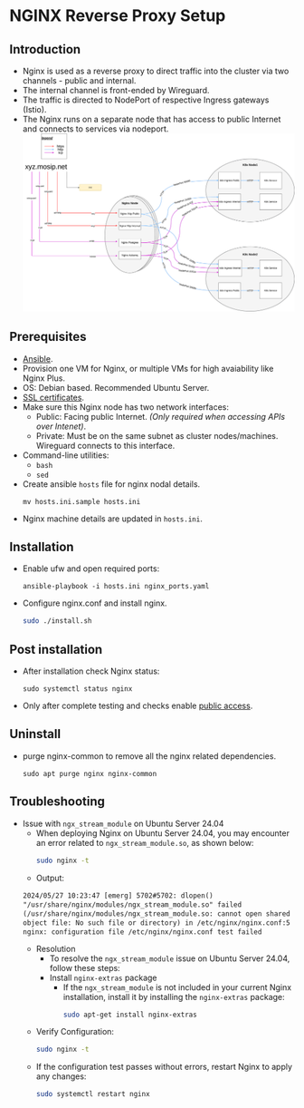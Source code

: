 # NGINX Reverse Proxy Setup
## Introduction
* Nginx is used as a reverse proxy to direct traffic into the cluster via two channels - public and internal.
* The internal channel is front-ended by Wireguard. 
* The traffic is directed to NodePort of respective Ingress gateways (Istio). 
* The Nginx runs on a separate node that has access to public Internet and connects to services via nodeport.
![](../../docs/_images/on-prem-nginx-wiring.png)
## Prerequisites
* [Ansible](https://docs.ansible.com/ansible/latest/installation_guide/intro_installation.html).
* Provision one VM for Nginx, or multiple VMs for high avaiability like Nginx Plus.
* OS: Debian based. Recommended Ubuntu Server.
* [SSL certificates](../../docs/wildcard-ssl-certs-letsencrypt.md).
* Make sure this Nginx node has two network interfaces:
    *  Public: Facing public Internet. _(Only required when accessing APIs over Intenet)_.
    *  Private: Must be on the same subnet as cluster nodes/machines.  Wireguard connects to this interface. 
* Command-line utilities:
  * `bash`
  * `sed`
* Create ansible `hosts` file for nginx nodal details.
  ```
  mv hosts.ini.sample hosts.ini
  ```
* Nginx machine details are updated in `hosts.ini`.
## Installation
* Enable ufw and open required ports:
  ```ansible
  ansible-playbook -i hosts.ini nginx_ports.yaml
  ```
* Configure nginx.conf and install nginx. 
  ```bash
  sudo ./install.sh
  ```
## Post installation
* After installation check Nginx status:
  ```
  sudo systemctl status nginx
  ```
* Only after complete testing and checks enable [public access](../../docs/public-access.md).
## Uninstall
* purge nginx-common to remove all the nginx related dependencies.
  ```
  sudo apt purge nginx nginx-common
  ```
## Troubleshooting
* Issue with `ngx_stream_module` on Ubuntu Server 24.04
  * When deploying Nginx on Ubuntu Server 24.04, you may encounter an error related to `ngx_stream_module.so`, as shown below:
    ```bash
    sudo nginx -t
    ```
  * Output:
  ```
  2024/05/27 10:23:47 [emerg] 5702#5702: dlopen() "/usr/share/nginx/modules/ngx_stream_module.so" failed (/usr/share/nginx/modules/ngx_stream_module.so: cannot open shared object file: No such file or directory) in /etc/nginx/nginx.conf:5
  nginx: configuration file /etc/nginx/nginx.conf test failed
  ```
  * Resolution
    * To resolve the `ngx_stream_module` issue on Ubuntu Server 24.04, follow these steps:
    * Install `nginx-extras` package
      * If the `ngx_stream_module` is not included in your current Nginx installation, install it by installing the `nginx-extras` package:
        ```bash
        sudo apt-get install nginx-extras
        ```
  * Verify Configuration:
    ```bash
    sudo nginx -t
    ```
  * If the configuration test passes without errors, restart Nginx to apply any changes:
    ```bash
    sudo systemctl restart nginx
    ```
